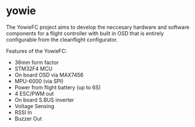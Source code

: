 # yowie

The YowieFC project aims to develop the neccesary hardware and software components for a flight controller with built in OSD that is entirely configurable from the cleanflight configurator.

Features of the YowieFC:

* 36mm form factor
* STM32F4 MCU
* On board OSD via MAX7456
* MPU-6000 (via SPI)
* Power from flight battery (up to 6S)
* 4 ESC/PWM out
* On board S.BUS inverter
* Voltage Sensing
* RSSI In
* Buzzer Out
